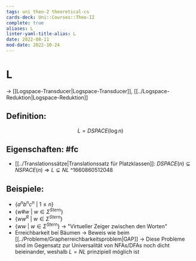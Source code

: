 ```yaml
---
tags: uni theo-2 theoretical-cs
cards-deck: Uni::Courses::Theo-II
complete: true
aliases: L
linter-yaml-title-alias: L
date: 2022-08-11
mod-date: 2022-10-24
---
```


# L
-> [[Logspace-Transducer|Logspace-Transducer]], [[../Logspace-Reduktion|Logspace-Reduktion]]

## Definition:
$$L = DSPACE(\log n)$$

## Eigenschaften: #fc
- [[../Translationssätze|Translationssatz für Platzklassen]]: $DSPACE(n)\subsetneq NSPACE(n)\Rightarrow L\subsetneq NL$
^1660860512048

## Beispiele:
- $\{a^n b^n c^n~|~1 \leq n\}$
- $\{w\#w~|~w \in \Sigma^{Stern}\}$
- $\{ww^R~|~w \in \Sigma^{Stern}\}$
- $\{ww~|~w \in \Sigma^{Stern}\}$
	-> "Virtueller Zeiger zwischen den Worten"
- Erreichbarkeit bei Bäumen
	-> Beweis wie beim [[../Probleme/Grapherreichbarkeitsproblem|GAP]]
	-> Diese Probleme sind im Gegensatz zur Universalität von NFAs/DFAs noch dicht beieinander, weshalb $L=NL$ prinzipiell möglich ist
